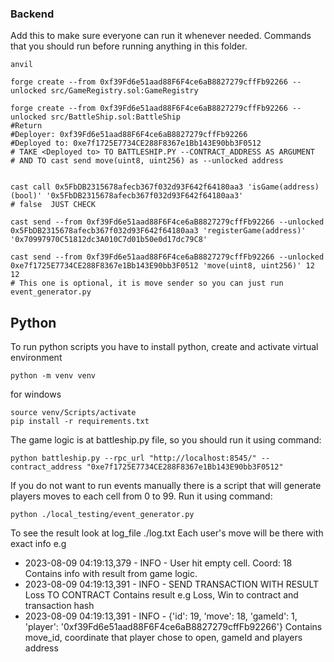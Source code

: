 ### Backend
Add this to make sure everyone can run it whenever needed.
Commands that you should run before running anything in this folder.
```shell
anvil

forge create --from 0xf39Fd6e51aad88F6F4ce6aB8827279cffFb92266 --unlocked src/GameRegistry.sol:GameRegistry

forge create --from 0xf39Fd6e51aad88F6F4ce6aB8827279cffFb92266 --unlocked src/BattleShip.sol:BattleShip
#Return 
#Deployer: 0xf39Fd6e51aad88F6F4ce6aB8827279cffFb92266
#Deployed to: 0xe7f1725E7734CE288F8367e1Bb143E90bb3F0512  
# TAKE <Deployed to> TO BATTLESHIP.PY --CONTRACT_ADDRESS AS ARGUMENT
# AND TO cast send move(uint8, uint256) as --unlocked address


cast call 0x5FbDB2315678afecb367f032d93F642f64180aa3 'isGame(address)(bool)' '0x5FbDB2315678afecb367f032d93F642f64180aa3'
# false  JUST CHECK 

cast send --from 0xf39Fd6e51aad88F6F4ce6aB8827279cffFb92266 --unlocked 0x5FbDB2315678afecb367f032d93F642f64180aa3 'registerGame(address)' '0x70997970C51812dc3A010C7d01b50e0d17dc79C8'

cast send --from 0xf39Fd6e51aad88F6F4ce6aB8827279cffFb92266 --unlocked 0xe7f1725E7734CE288F8367e1Bb143E90bb3F0512 'move(uint8, uint256)' 12 12
# This one is optional, it is move sender so you can just run event_generator.py
```
## Python
To run python scripts you have to install python, create and activate virtual environment

```
python -m venv venv
```
for windows
```
source venv/Scripts/activate 
pip install -r requirements.txt
```

The game logic is at battleship.py file, so you should run it using command:
```
python battleship.py --rpc_url "http://localhost:8545/" --contract_address "0xe7f1725E7734CE288F8367e1Bb143E90bb3F0512"
```
If you do not want to run events manually there is a script that will generate players moves to each cell from 0 to 99.
Run it using command:
```
python ./local_testing/event_generator.py
```
To see the result look at log_file ./log.txt
Each user's move will be there with exact info e.g
- 2023-08-09 04:19:13,379 - INFO - User hit empty cell. Coord: 18
Contains info with result from game logic.
- 2023-08-09 04:19:13,391 - INFO - SEND TRANSACTION WITH RESULT Loss TO CONTRACT
Contains result e.g Loss, Win to contract and transaction hash
- 2023-08-09 04:19:13,391 - INFO - {'id': 19, 'move': 18, 'gameId': 1, 'player': '0xf39Fd6e51aad88F6F4ce6aB8827279cffFb92266'}
Contains move_id, coordinate that player chose to open, gameId and players address

